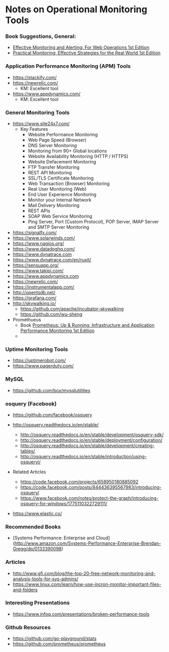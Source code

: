 Notes on Operational Monitoring Tools
==== 


### Book Suggestions, General:
* [Effective Monitoring and Alerting: For Web Operations 1st Edition](https://www.amazon.com/Effective-Monitoring-Alerting-Web-Operations/dp/1449333524/)
* [Practical Monitoring: Effective Strategies for the Real World 1st Edition](https://www.amazon.com/Practical-Monitoring-Effective-Strategies-World/dp/1491957352/) 





### Application Performance Monitoring (APM) Tools
* https://stackify.com/
* https://newrelic.com/
  * KM: Excellent tool
* https://www.appdynamics.com/
  * KM: Excellent tool


### General Monitoring Tools
* https://www.site24x7.com/
  * Key Features
    * Website Performance Monitoring
    * Web Page Speed (Browser)
    * DNS Server Monitoring
    * Monitoring from 90+ Global locations
    * Website Availability Monitoring (HTTP / HTTPS)
    * Website Defacement Monitoring
    * FTP Transfer Monitoring
    * REST API Monitoring
    * SSL/TLS Certificate Monitoring
    * Web Transaction (Browser) Monitoring
    * Real User Monitoring (Web)
    * End User Experience Monitoring
    * Monitor your Internal Network
    * Mail Delivery Monitoring
    * REST APIs
    * SOAP Web Service Monitoring
    * Ping Server, Port (Custom Protocol), POP Server, IMAP Server and SMTP Server Monitoring
* https://signalfx.com/
* https://www.solarwinds.com/
* https://www.nagios.org/
* https://www.datadoghq.com/
* https://www.dynatrace.com
*   https://www.dynatrace.com/en/ruxit/
* https://sensuapp.org/
* https://www.takipi.com/
* https://www.appdynamics.com
* https://newrelic.com/
* https://instrumentalapp.com/
* http://opentsdb.net/
* https://grafana.com/
* http://skywalking.io/
  * https://github.com/apache/incubator-skywalking
  * https://github.com/wu-sheng
* Promethueus
  * Book [Prometheus: Up & Running: Infrastructure and Application Performance Monitoring 1st Edition](https://www.amazon.com/Prometheus-Infrastructure-Application-Performance-Monitoring/dp/1492034142)
  * 


### Uptime Monitoring Tools
* https://uptimerobot.com/
* https://www.pagerduty.com/


### MySQL
* https://github.com/box/mysqlutilities


### osquery (Facebook)
* https://github.com/facebook/osquery
* http://osquery.readthedocs.io/en/stable/
  * http://osquery.readthedocs.io/en/stable/development/osquery-sdk/
  * http://osquery.readthedocs.io/en/stable/deployment/configuration/
  * http://osquery.readthedocs.io/en/stable/development/creating-tables/
  * http://osquery.readthedocs.io/en/stable/introduction/using-osqueryi/
* Related Articles
  * https://code.facebook.com/projects/658950180885092
  * https://code.facebook.com/posts/844436395567983/introducing-osquery/
  * https://www.facebook.com/notes/protect-the-graph/introducing-osquery-for-windows/1775110322729111/

* https://www.elastic.co/



### Recommended Books
* [Systems Performance: Enterprise and Cloud] (http://www.amazon.com/Systems-Performance-Enterprise-Brendan-Gregg/dp/0133390098)


### Articles
* http://www.gfi.com/blog/the-top-20-free-network-monitoring-and-analysis-tools-for-sys-admins/
* https://www.linux.com/learn/how-use-incron-monitor-important-files-and-folders


### Interesting Presentations
* https://www.infoq.com/presentations/broken-performance-tools


### Github Resources
* https://github.com/go-playground/stats
* https://github.com/prometheus/prometheus


